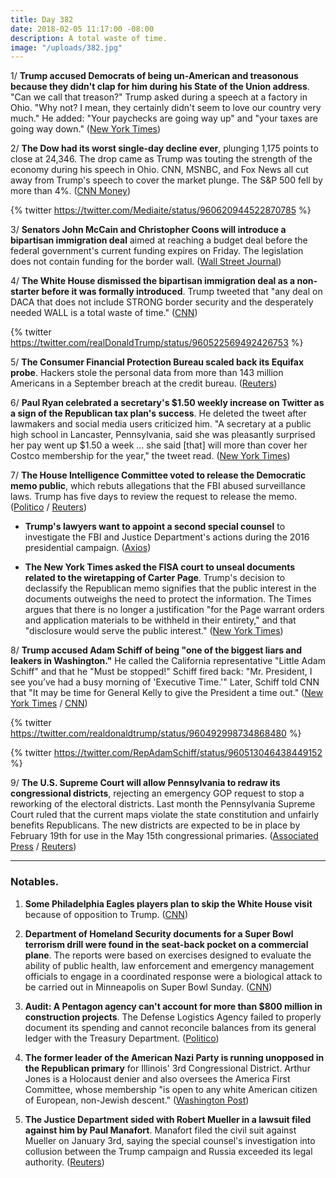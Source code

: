 ```yaml
---
title: Day 382
date: 2018-02-05 11:17:00 -08:00
description: A total waste of time.
image: "/uploads/382.jpg"
---
```


1/ **Trump accused Democrats of being un-American and treasonous because they didn't clap for him during his State of the Union address**. "Can we call that treason?" Trump asked during a speech at a factory in Ohio. "Why not? I mean, they certainly didn't seem to love our country very much." He added: "Your paychecks are going way up" and "your taxes are going way down." ([New York Times](https://www.nytimes.com/2018/02/05/us/politics/trump-accuses-democrats-treason-market-rout.html))

2/ **The Dow had its worst single-day decline ever**, plunging 1,175 points to close at 24,346. The drop came as Trump was touting the strength of the economy during his speech in Ohio. CNN, MSNBC, and Fox News all cut away from Trump's speech to cover the market plunge. The S&P 500 fell by more than 4%. ([CNN Money](http://money.cnn.com/2018/02/05/investing/stock-market-today-dow-jones/index.html))

{% twitter https://twitter.com/Mediaite/status/960620944522870785 %}

3/ **Senators John McCain and Christopher Coons will introduce a bipartisan immigration deal** aimed at reaching a budget deal before the federal government's current funding expires on Friday. The legislation does not contain funding for the border wall. ([Wall Street Journal](https://www.wsj.com/articles/new-immigration-bill-would-omit-trumps-more-contentious-proposals-1517785320))

4/ **The White House dismissed the bipartisan immigration deal as a non-starter before it was formally introduced**. Trump tweeted that "any deal on DACA that does not include STRONG border security and the desperately needed WALL is a total waste of time." ([CNN](https://www.cnn.com/2018/02/05/politics/trump-daca-mccain-coons-immigration-plan/index.html))

{% twitter https://twitter.com/realDonaldTrump/status/960522569492426753 %}

5/ **The Consumer Financial Protection Bureau scaled back its Equifax probe**. Hackers stole the personal data from more than 143 million Americans in a September breach at the credit bureau. ([Reuters](https://www.reuters.com/article/us-usa-equifax-cfpb/exclusive-u-s-consumer-protection-official-puts-equifax-probe-on-ice-sources-idUSKBN1FP0IZ))

6/ **Paul Ryan celebrated a secretary's $1.50 weekly increase on Twitter as a sign of the Republican tax plan's success**. He deleted the tweet after lawmakers and social media users criticized him. "A secretary at a public high school in Lancaster, Pennsylvania, said she was pleasantly surprised her pay went up $1.50 a week ... she said \[that\] will more than cover her Costco membership for the year," the tweet read. ([New York Times](https://www.nytimes.com/2018/02/03/us/politics/paul-ryan-tweet.html))

7/ **The House Intelligence Committee voted to release the Democratic memo public**, which rebuts allegations that the FBI abused surveillance laws. Trump has five days to review the request to release the memo. ([Politico](https://www.politico.com/story/2018/02/05/house-panel-backs-release-of-democratic-memo-on-fbi-392255) / [Reuters](https://www.reuters.com/article/us-usa-trump-russia/house-committee-seen-voting-to-release-democrats-russia-memo-idUSKBN1FP1P6))

* **Trump's lawyers want to appoint a second special counsel** to investigate the FBI and Justice Department's actions during the 2016 presidential campaign. ([Axios](https://www.axios.com/white-house-trump-lawyers-approved-of-a-second-special-counsel-6edafd54-c4d7-4ae6-80b7-c7c312b8ca51.html))

* **The New York Times asked the FISA court to unseal documents related to the wiretapping of Carter Page**. Trump's decision to declassify the Republican memo signifies that the public interest in the documents outweighs the need to protect the information. The Times argues that there is no longer a justification "for the Page warrant orders and application materials to be withheld in their entirety," and that "disclosure would serve the public interest." ([New York Times](https://www.nytimes.com/2018/02/05/us/politics/new-york-times-carter-page-documents-request-unseal.html))

8/ **Trump accused Adam Schiff of being "one of the biggest liars and leakers in Washington."** He called the California representative "Little Adam Schiff" and that he "Must be stopped!" Schiff fired back: "Mr. President, I see you’ve had a busy morning of 'Executive Time.'" Later, Schiff told CNN that "It may be time for General Kelly to give the President a time out." ([New York Times](https://www.nytimes.com/2018/02/05/us/politics/democratic-memo-adam-schiff-trump.html) / [CNN](https://www.cnn.com/2018/02/05/politics/adam-schiff-trump-memo/index.html))

{% twitter https://twitter.com/realdonaldtrump/status/960492998734868480 %}

{% twitter https://twitter.com/RepAdamSchiff/status/960513046438449152 %}

9/ **The U.S. Supreme Court will allow Pennsylvania to redraw its congressional districts**, rejecting an emergency GOP request to stop a reworking of the electoral districts. Last month the Pennsylvania Supreme Court ruled that the current maps violate the state constitution and unfairly benefits Republicans. The new districts are expected to be in place by February 19th for use in the May 15th congressional primaries. ([Associated Press](https://apnews.com/acf477136d9145f486b252acb41e24a3) / [Reuters](https://www.reuters.com/article/us-usa-court-election/u-s-supreme-court-allows-revamp-of-pennsylvania-electoral-map-idUSKBN1FP2E0))

---

### Notables.

1. **Some Philadelphia Eagles players plan to skip the White House visit** because of opposition to Trump. ([CNN](https://www.cnn.com/2018/02/05/politics/philadelphia-eagles-super-bowl-white-house-visit/index.html))

2. **Department of Homeland Security documents for a Super Bowl terrorism drill were found in the seat-back pocket on a commercial plane**. The reports were based on exercises designed to evaluate the ability of public health, law enforcement and emergency management officials to engage in a coordinated response were a biological attack to be carried out in Minneapolis on Super Bowl Sunday. ([CNN](https://www.cnn.com/2018/02/05/us/dhs-super-bowl-national-security-documents-left-on-plane-invs/index.html))

3. **Audit: A Pentagon agency can't account for more than $800 million in construction projects**. The Defense Logistics Agency failed to properly document its spending and cannot reconcile balances from its general ledger with the Treasury Department. ([Politico](https://www.politico.com/story/2018/02/05/pentagon-logistics-agency-review-funds-322860))

4. **The former leader of the American Nazi Party is running unopposed in the Republican primary** for Illinois' 3rd Congressional District. Arthur Jones is a Holocaust denier and also oversees the America First Committee, whose membership "is open to any white American citizen of European, non-Jewish descent." ([Washington Post](https://www.washingtonpost.com/news/powerpost/wp/2018/02/04/holocaust-denier-running-for-congress-has-no-opponents-in-republican-primary/))

5. **The Justice Department sided with Robert Mueller in a lawsuit filed against him by Paul Manafort**. Manafort filed the civil suit against Mueller on January 3rd, saying the special counsel's investigation into collusion between the Trump campaign and Russia exceeded its legal authority. ([Reuters](https://www.reuters.com/article/us-usa-trump-russia-manafort-doj/justice-department-says-mueller-probe-lawful-idUSKBN1FN0HQ))